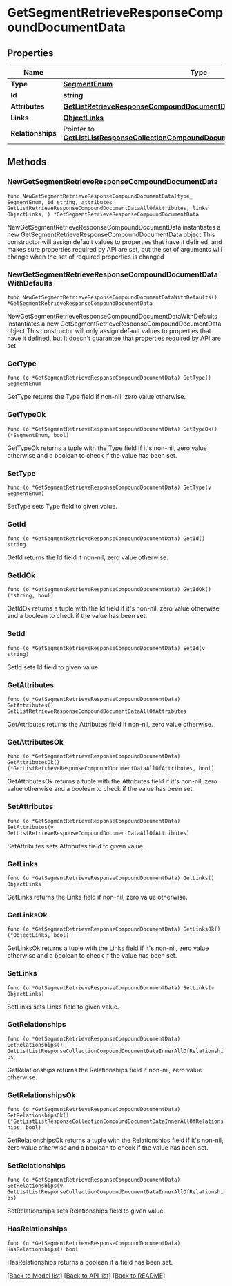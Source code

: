 # GetSegmentRetrieveResponseCompoundDocumentData

## Properties

Name | Type | Description | Notes
------------ | ------------- | ------------- | -------------
**Type** | [**SegmentEnum**](SegmentEnum.md) |  | 
**Id** | **string** |  | 
**Attributes** | [**GetListRetrieveResponseCompoundDocumentDataAllOfAttributes**](GetListRetrieveResponseCompoundDocumentDataAllOfAttributes.md) |  | 
**Links** | [**ObjectLinks**](ObjectLinks.md) |  | 
**Relationships** | Pointer to [**GetListListResponseCollectionCompoundDocumentDataInnerAllOfRelationships**](GetListListResponseCollectionCompoundDocumentDataInnerAllOfRelationships.md) |  | [optional] 

## Methods

### NewGetSegmentRetrieveResponseCompoundDocumentData

`func NewGetSegmentRetrieveResponseCompoundDocumentData(type_ SegmentEnum, id string, attributes GetListRetrieveResponseCompoundDocumentDataAllOfAttributes, links ObjectLinks, ) *GetSegmentRetrieveResponseCompoundDocumentData`

NewGetSegmentRetrieveResponseCompoundDocumentData instantiates a new GetSegmentRetrieveResponseCompoundDocumentData object
This constructor will assign default values to properties that have it defined,
and makes sure properties required by API are set, but the set of arguments
will change when the set of required properties is changed

### NewGetSegmentRetrieveResponseCompoundDocumentDataWithDefaults

`func NewGetSegmentRetrieveResponseCompoundDocumentDataWithDefaults() *GetSegmentRetrieveResponseCompoundDocumentData`

NewGetSegmentRetrieveResponseCompoundDocumentDataWithDefaults instantiates a new GetSegmentRetrieveResponseCompoundDocumentData object
This constructor will only assign default values to properties that have it defined,
but it doesn't guarantee that properties required by API are set

### GetType

`func (o *GetSegmentRetrieveResponseCompoundDocumentData) GetType() SegmentEnum`

GetType returns the Type field if non-nil, zero value otherwise.

### GetTypeOk

`func (o *GetSegmentRetrieveResponseCompoundDocumentData) GetTypeOk() (*SegmentEnum, bool)`

GetTypeOk returns a tuple with the Type field if it's non-nil, zero value otherwise
and a boolean to check if the value has been set.

### SetType

`func (o *GetSegmentRetrieveResponseCompoundDocumentData) SetType(v SegmentEnum)`

SetType sets Type field to given value.


### GetId

`func (o *GetSegmentRetrieveResponseCompoundDocumentData) GetId() string`

GetId returns the Id field if non-nil, zero value otherwise.

### GetIdOk

`func (o *GetSegmentRetrieveResponseCompoundDocumentData) GetIdOk() (*string, bool)`

GetIdOk returns a tuple with the Id field if it's non-nil, zero value otherwise
and a boolean to check if the value has been set.

### SetId

`func (o *GetSegmentRetrieveResponseCompoundDocumentData) SetId(v string)`

SetId sets Id field to given value.


### GetAttributes

`func (o *GetSegmentRetrieveResponseCompoundDocumentData) GetAttributes() GetListRetrieveResponseCompoundDocumentDataAllOfAttributes`

GetAttributes returns the Attributes field if non-nil, zero value otherwise.

### GetAttributesOk

`func (o *GetSegmentRetrieveResponseCompoundDocumentData) GetAttributesOk() (*GetListRetrieveResponseCompoundDocumentDataAllOfAttributes, bool)`

GetAttributesOk returns a tuple with the Attributes field if it's non-nil, zero value otherwise
and a boolean to check if the value has been set.

### SetAttributes

`func (o *GetSegmentRetrieveResponseCompoundDocumentData) SetAttributes(v GetListRetrieveResponseCompoundDocumentDataAllOfAttributes)`

SetAttributes sets Attributes field to given value.


### GetLinks

`func (o *GetSegmentRetrieveResponseCompoundDocumentData) GetLinks() ObjectLinks`

GetLinks returns the Links field if non-nil, zero value otherwise.

### GetLinksOk

`func (o *GetSegmentRetrieveResponseCompoundDocumentData) GetLinksOk() (*ObjectLinks, bool)`

GetLinksOk returns a tuple with the Links field if it's non-nil, zero value otherwise
and a boolean to check if the value has been set.

### SetLinks

`func (o *GetSegmentRetrieveResponseCompoundDocumentData) SetLinks(v ObjectLinks)`

SetLinks sets Links field to given value.


### GetRelationships

`func (o *GetSegmentRetrieveResponseCompoundDocumentData) GetRelationships() GetListListResponseCollectionCompoundDocumentDataInnerAllOfRelationships`

GetRelationships returns the Relationships field if non-nil, zero value otherwise.

### GetRelationshipsOk

`func (o *GetSegmentRetrieveResponseCompoundDocumentData) GetRelationshipsOk() (*GetListListResponseCollectionCompoundDocumentDataInnerAllOfRelationships, bool)`

GetRelationshipsOk returns a tuple with the Relationships field if it's non-nil, zero value otherwise
and a boolean to check if the value has been set.

### SetRelationships

`func (o *GetSegmentRetrieveResponseCompoundDocumentData) SetRelationships(v GetListListResponseCollectionCompoundDocumentDataInnerAllOfRelationships)`

SetRelationships sets Relationships field to given value.

### HasRelationships

`func (o *GetSegmentRetrieveResponseCompoundDocumentData) HasRelationships() bool`

HasRelationships returns a boolean if a field has been set.


[[Back to Model list]](../README.md#documentation-for-models) [[Back to API list]](../README.md#documentation-for-api-endpoints) [[Back to README]](../README.md)


